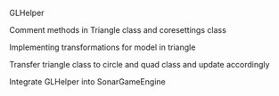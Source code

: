 GLHelper<br />

Comment methods in Triangle class and coresettings class<br />

Implementing transformations for model in triangle<br />

Transfer triangle class to circle and quad class and update accordingly<br />


Integrate GLHelper into SonarGameEngine<br />

